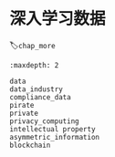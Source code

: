 # 深入学习数据
:label:`chap_more`

```toc
:maxdepth: 2

data
data_industry
compliance_data
pirate
private
privacy_computing
intellectual property
asymmetric_information
blockchain
```
